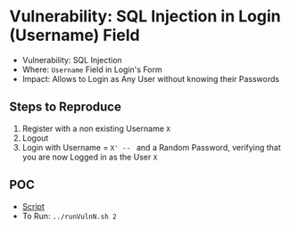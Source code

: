 # Vulnerability: SQL Injection in Login (Username) Field

- Vulnerability: SQL Injection
- Where: `Username` Field in Login's Form
- Impact: Allows to Login as Any User without knowing their Passwords

## Steps to Reproduce
1. Register with a non existing Username `X`
2. Logout
3. Login with Username = `X' -- ` and a Random Password, verifying that you are now Logged in as the User `X`

## POC
- [Script](./Exploit.py)
- To Run: `../runVulnN.sh 2`
